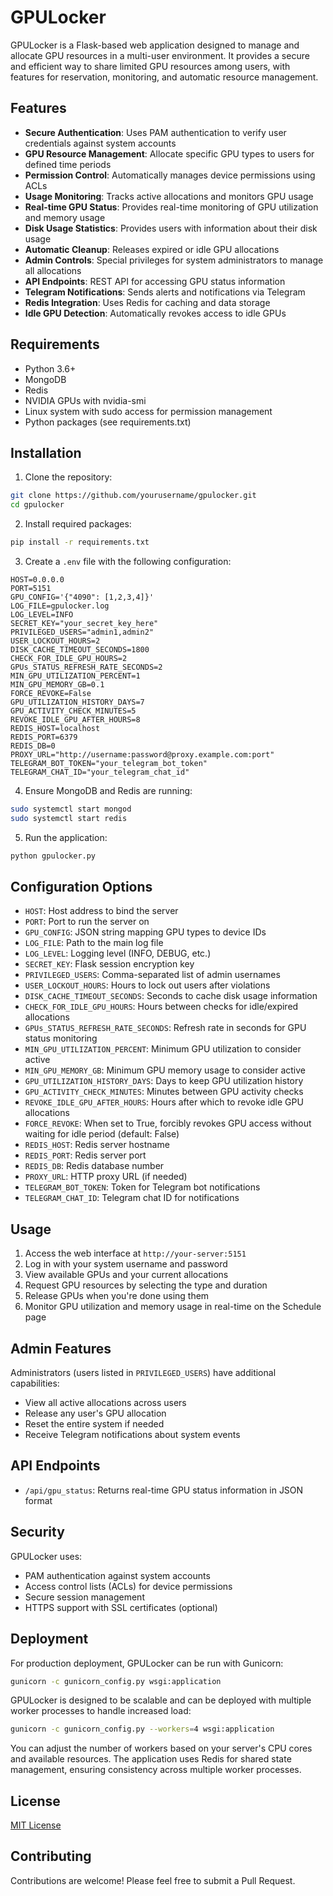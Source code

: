 # GPULocker

GPULocker is a Flask-based web application designed to manage and allocate GPU resources in a multi-user environment. It provides a secure and efficient way to share limited GPU resources among users, with features for reservation, monitoring, and automatic resource management.

## Features

- **Secure Authentication**: Uses PAM authentication to verify user credentials against system accounts
- **GPU Resource Management**: Allocate specific GPU types to users for defined time periods
- **Permission Control**: Automatically manages device permissions using ACLs
- **Usage Monitoring**: Tracks active allocations and monitors GPU usage
- **Real-time GPU Status**: Provides real-time monitoring of GPU utilization and memory usage
- **Disk Usage Statistics**: Provides users with information about their disk usage
- **Automatic Cleanup**: Releases expired or idle GPU allocations
- **Admin Controls**: Special privileges for system administrators to manage all allocations
- **API Endpoints**: REST API for accessing GPU status information
- **Telegram Notifications**: Sends alerts and notifications via Telegram
- **Redis Integration**: Uses Redis for caching and data storage
- **Idle GPU Detection**: Automatically revokes access to idle GPUs

## Requirements

- Python 3.6+
- MongoDB
- Redis
- NVIDIA GPUs with nvidia-smi
- Linux system with sudo access for permission management
- Python packages (see requirements.txt)

## Installation

1. Clone the repository:
```bash
git clone https://github.com/yourusername/gpulocker.git
cd gpulocker
```

2. Install required packages:
```bash
pip install -r requirements.txt
```

3. Create a `.env` file with the following configuration:

```
HOST=0.0.0.0
PORT=5151
GPU_CONFIG='{"4090": [1,2,3,4]}'
LOG_FILE=gpulocker.log
LOG_LEVEL=INFO
SECRET_KEY="your_secret_key_here"
PRIVILEGED_USERS="admin1,admin2"
USER_LOCKOUT_HOURS=2
DISK_CACHE_TIMEOUT_SECONDS=1800
CHECK_FOR_IDLE_GPU_HOURS=2
GPUs_STATUS_REFRESH_RATE_SECONDS=2
MIN_GPU_UTILIZATION_PERCENT=1
MIN_GPU_MEMORY_GB=0.1
FORCE_REVOKE=False
GPU_UTILIZATION_HISTORY_DAYS=7
GPU_ACTIVITY_CHECK_MINUTES=5
REVOKE_IDLE_GPU_AFTER_HOURS=8
REDIS_HOST=localhost
REDIS_PORT=6379
REDIS_DB=0
PROXY_URL="http://username:password@proxy.example.com:port"
TELEGRAM_BOT_TOKEN="your_telegram_bot_token"
TELEGRAM_CHAT_ID="your_telegram_chat_id"
```

4. Ensure MongoDB and Redis are running:
```bash
sudo systemctl start mongod
sudo systemctl start redis
```

5. Run the application:
```bash
python gpulocker.py
```

## Configuration Options

- `HOST`: Host address to bind the server
- `PORT`: Port to run the server on
- `GPU_CONFIG`: JSON string mapping GPU types to device IDs
- `LOG_FILE`: Path to the main log file
- `LOG_LEVEL`: Logging level (INFO, DEBUG, etc.)
- `SECRET_KEY`: Flask session encryption key
- `PRIVILEGED_USERS`: Comma-separated list of admin usernames
- `USER_LOCKOUT_HOURS`: Hours to lock out users after violations
- `DISK_CACHE_TIMEOUT_SECONDS`: Seconds to cache disk usage information
- `CHECK_FOR_IDLE_GPU_HOURS`: Hours between checks for idle/expired allocations
- `GPUs_STATUS_REFRESH_RATE_SECONDS`: Refresh rate in seconds for GPU status monitoring
- `MIN_GPU_UTILIZATION_PERCENT`: Minimum GPU utilization to consider active
- `MIN_GPU_MEMORY_GB`: Minimum GPU memory usage to consider active
- `GPU_UTILIZATION_HISTORY_DAYS`: Days to keep GPU utilization history
- `GPU_ACTIVITY_CHECK_MINUTES`: Minutes between GPU activity checks
- `REVOKE_IDLE_GPU_AFTER_HOURS`: Hours after which to revoke idle GPU allocations
- `FORCE_REVOKE`: When set to True, forcibly revokes GPU access without waiting for idle period (default: False)
- `REDIS_HOST`: Redis server hostname
- `REDIS_PORT`: Redis server port
- `REDIS_DB`: Redis database number
- `PROXY_URL`: HTTP proxy URL (if needed)
- `TELEGRAM_BOT_TOKEN`: Token for Telegram bot notifications
- `TELEGRAM_CHAT_ID`: Telegram chat ID for notifications

## Usage

1. Access the web interface at `http://your-server:5151`
2. Log in with your system username and password
3. View available GPUs and your current allocations
4. Request GPU resources by selecting the type and duration
5. Release GPUs when you're done using them
6. Monitor GPU utilization and memory usage in real-time on the Schedule page

## Admin Features

Administrators (users listed in `PRIVILEGED_USERS`) have additional capabilities:
- View all active allocations across users
- Release any user's GPU allocation
- Reset the entire system if needed
- Receive Telegram notifications about system events

## API Endpoints

- `/api/gpu_status`: Returns real-time GPU status information in JSON format

## Security

GPULocker uses:
- PAM authentication against system accounts
- Access control lists (ACLs) for device permissions
- Secure session management
- HTTPS support with SSL certificates (optional)

## Deployment

For production deployment, GPULocker can be run with Gunicorn:
```bash
gunicorn -c gunicorn_config.py wsgi:application
```

GPULocker is designed to be scalable and can be deployed with multiple worker processes to handle increased load:

```bash
gunicorn -c gunicorn_config.py --workers=4 wsgi:application
```

You can adjust the number of workers based on your server's CPU cores and available resources. The application uses Redis for shared state management, ensuring consistency across multiple worker processes.

## License

[MIT License](LICENSE)

## Contributing

Contributions are welcome! Please feel free to submit a Pull Request.